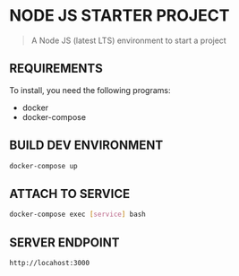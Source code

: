 # NODE JS STARTER PROJECT

> A Node JS (latest LTS) environment to start a project

## REQUIREMENTS

To install, you need the following programs:
 - docker
 - docker-compose

## BUILD DEV ENVIRONMENT

```sh
docker-compose up
```

## ATTACH TO SERVICE

```sh
docker-compose exec [service] bash
```

## SERVER ENDPOINT

```sh
http://locahost:3000
```
